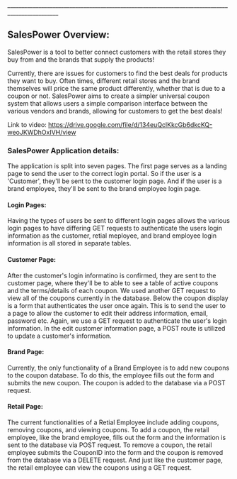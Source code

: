 <br>________________________________________________________________________________________________

## SalesPower Overview:

SalesPower is a tool to better connect customers with the retail stores they buy from and the brands that supply the products!

Currently, there are issues for customers to find the best deals for products they want to buy. Often times, different retail stores and the brand themselves will price the same product differently, whether that is due to a coupon or not. SalesPower aims to create a simpler universal coupon system that allows users a simple comparison interface between the various vendors and brands, allowing for customers to get the best deals!

Link to video: https://drive.google.com/file/d/134euQclKkcGb6dkcKQ-weoJKWDhOxIVH/view

### SalesPower Application details:

The application is split into seven pages. The first page serves as a landing page to send the user to the correct login portal. So if the user is a 'Customer', they'll be sent to the customer login page. And if the user is a brand employee, they'll be sent to the brand employee login page. 

#### Login Pages:
Having the types of users be sent to different login pages allows the various login pages to have differing GET requests to authenticate the users login information as the customer, retial meployee, and brand employee login information is all stored in separate tables. 

#### Customer Page:
After the customer's login informatino is confirmed, they are sent to the customer page, where they'll be to able to see a table of active coupons and the terms/details of each coupon. We used another GET request to view all of the coupons currently in the database. Below the coupon display is a form that authenticates the user once again. This is to send the user to a page to allow the customer to edit their address information, email, password etc. Again, we use a GET request to authenticate the user's login information. In the edit customer information page, a POST route is utilized to update a customer's information.

#### Brand Page:
Currently, the only functionality of a Brand Employee is to add new coupons to the coupon database. To do this, the employee fills out the form and submits the new coupon. The coupon is added to the database via a POST request.

#### Retail Page:
The current functionalities of a Retial Employee include adding coupons, removing coupons, and viewing coupons. To add a coupon, the retail employee, like the brand employee, fills out the form and the information is sent to the database via POST request. To remove a coupon, the retail employee submits the CouponID into the form and the coupon is removed from the database via a DELETE request. And just like the customer page, the retail employee can view the coupons using a GET request. 
